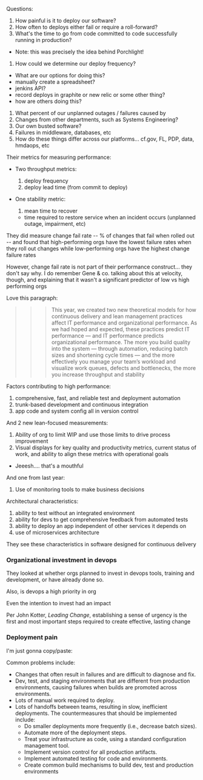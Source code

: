 Questions:

1. How painful is it to deploy our software?
1. How often to deploys either fail or require a roll-forward?
1. What's the time to go from code committed to code successfully running in production?
  - Note: this was precisely the idea behind Porchlight!
1. How could we determine our deploy frequency?
  - What are our options for doing this?
  - manually create a spreadsheet?
  - jenkins API?
  - record deploys in graphite or new relic or some other thing?
  - how are others doing this?
1. What percent of our unplanned outages / failures caused by 
  1. Changes from other departments, such as Systems Engineering?
  1. Our own busted software?
  1. Failures in middleware, databases, etc
1. How do these things differ across our platforms... cf.gov, FL, PDP, data, hmdaops, etc

Their metrics for measuring performance:

- Two throughput metrics: 
  1. deploy frequency
  1. deploy lead time (from commit to deploy)

- One stability metric:
  1. mean time to recover
    - time required to restore service when an incident occurs (unplanned outage, impairment, etc)

They did measure change fail rate -- % of changes that fail when rolled out -- and found that high-performing orgs have the lowest failure rates when they roll out changes while low-performing orgs have the highest change failure rates

However, change fail rate is not part of their performance construct... they don't say why. I do remember Gene & co. talking about this at velocity, though, and explaining that it wasn't a significant predictor of low vs high performing orgs

Love this paragraph:

>>>This year, we created two new theoretical models
 for how continuous delivery and 
lean management practices affect IT performance and organizational performance. 
As we had hoped and expected, these practices predict IT performance — and IT 
performance predicts organizational performance. The more you build quality into the 
system — through automation, reducing batch sizes and shortening cycle times — and 
the more effectively you manage your team’s workload and visualize work queues, 
defects and bottlenecks, the more you increase throughput and stability

Factors contributing to high performance:

1. comprehensive, fast, and reliable test and deployment automation
1. trunk-based development and continuous integration
1. app code and system config all in version control


And 2 new lean-focused measurements:

1. Ability of org to limit WIP and use those limits to drive process improvement
1. Visual displays for key quality and productivity metrics, current status of work, and ability to align these metrics with operational goals
  - Jeeesh.... that's a mouthful


And one from last year:

1. Use of monitoring tools to make business decisions


Architectural characteristics:

1. ability to test without an integrated environment
1. ability for devs to get comprehensive feedback from automated tests
1. ability to deploy an app independent of other services it depends on
1. use of microservices architecture

They see these characteristics in software designed for continuous delivery

### Organizational investment in devops

They looked at whether orgs planned to invest in devops tools, training and development, or have already done so.

Also, is devops a high priority in org

Even the intention to invest had an impact

Per John Kotter, _Leading Change_, establishing a sense of urgency is the first and most important steps required to create effective, lasting change

### Deployment pain

I'm just gonna copy/paste:

Common problems include:
- Changes that often result in failures and are difficult 
to diagnose and fix.
- Dev, test, and staging environments that are different from 
production environments, causing failures when builds are 
promoted across environments.
- Lots of manual work required to deploy.
- Lots of handoffs between teams, resulting in slow, 
inefficient deployments.
The countermeasures that should be implemented include:
  - Do smaller deployments more frequently (i.e., decrease batch sizes).
  - Automate more of the deployment steps.
  - Treat your infrastructure as code, using a standard configuration 
management tool.
  - Implement version control for all production artifacts.
  - Implement automated testing for code and environments.
  - Create common build mechanisms to build dev, test and 
production environments

